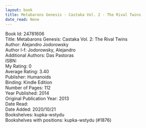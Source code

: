 ```yaml
---
layout: book
title: Metabarons Genesis - Castaka Vol. 2 - The Rival Twins
date_read: None
---
```


Book Id: 24781606<br />
Title: Metabarons Genesis: Castaka Vol. 2: The Rival Twins<br />
Author: Alejandro Jodorowsky<br />
Author l-f: Jodorowsky, Alejandro<br />
Additional Authors: Das Pastoras<br />
ISBN: <br />
My Rating: 0<br />
Average Rating: 3.40<br />
Publisher: Humanoids<br />
Binding: Kindle Edition<br />
Number of Pages: 112<br />
Year Published: 2014<br />
Original Publication Year: 2013<br />
Date Read: <br />
Date Added: 2020/10/21<br />
Bookshelves: kupka-wstydu<br />
Bookshelves with positions: kupka-wstydu (#1876)<br />

